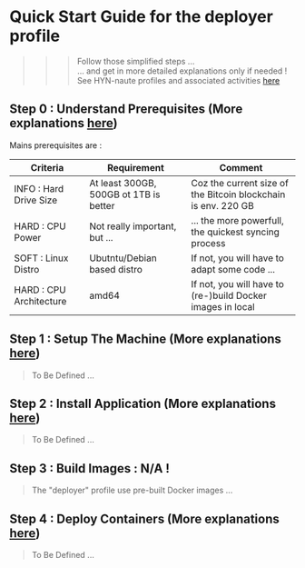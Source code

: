 # Quick Start Guide for the deployer profile
>>> Follow those simplified steps ...   
... and get in more detailed explanations only if needed !
See HYN-naute profiles and associated activities <A href="https://github.com/babonet13/HostYourNode/blob/master/Who/Profiles.md">here</A>

Step 0 : Understand Prerequisites (More explanations <A href="https://github.com/babonet13/HostYourNode/tree/master/HowTo/0_UnderstandPrerequisites">here</A>)
-
Mains prerequisites are :
<table>
    <thead>
        <tr>
            <th>Criteria</th>
            <th>Requirement</th>
            <th>Comment</th>
        </tr>
    </thead>
    <tbody>
        <tr>
            <td>INFO : Hard Drive Size</td>
            <td>At least 300GB, 500GB ot 1TB is better</td>
            <td>Coz the current size of the Bitcoin blockchain is env. 220 GB</td>
        </tr>
        <tr>
            <td>HARD : CPU Power</td>
            <td>Not really important, but ...</td>
            <td>... the more powerfull, the quickest syncing process</td>
        </tr>
        <tr>
            <td>SOFT : Linux Distro</td>
            <td>Ubutntu/Debian based distro</td>
            <td>If not, you will have to adapt some code ...</td>
        </tr>
        <tr>
            <td>HARD : CPU Architecture</td>
            <td>amd64</td>
            <td>If not, you will have to (re-)build Docker images in local</td>
        </tr>
    </tbody>
</table>


Step 1 : Setup The Machine (More explanations <A href="https://github.com/babonet13/HostYourNode/tree/master/HowTo/1_SetupTheMachine">here</A>)
-
> To Be Defined ...

Step 2 : Install Application (More explanations <A href="https://github.com/babonet13/HostYourNode/tree/master/HowTo/2_InstallApplications">here</A>)
-
> To Be Defined ...

Step 3 : Build Images : N/A !
-
> The "deployer" profile use pre-built Docker images ...


Step 4 : Deploy Containers (More explanations <A href="https://github.com/babonet13/HostYourNode/tree/master/HowTo/5_DeployContainers">here</A>)
-
> To Be Defined ...
